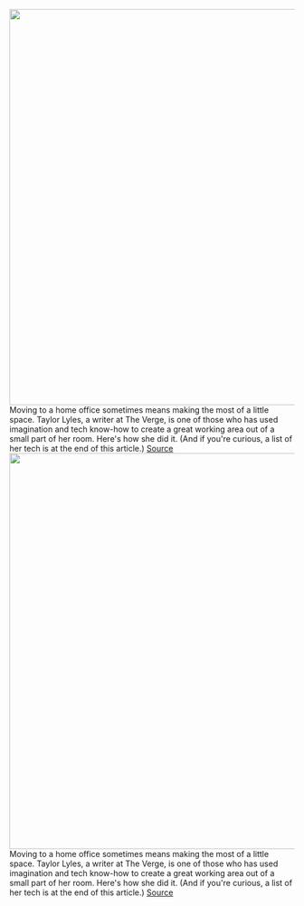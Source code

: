 <img src='https://cdn.vox-cdn.com/thumbor/iGj0Mk01-EjZNMsy75Sp4n-SdPY=/0x0:2040x1360/1200x675/filters:focal(1070x1034:1396x1360)/cdn.vox-cdn.com/uploads/chorus_image/image/67851877/tlyles_201113_4294_0017.0.0.jpg' width='700px' /><br/>
Moving to a home office sometimes means making the most of a little space. Taylor Lyles, a writer at The Verge, is one of those who has used imagination and tech know-how to create a great working area out of a small part of her room. Here's how she did it. (And if you're curious, a list of her tech is at the end of this article.)
<a href='https://www.theverge.com/21572162/remote-work-desk-home-set-up-writer-gamer-logitech-asus'> Source <a/><img src='https://cdn.vox-cdn.com/thumbor/iGj0Mk01-EjZNMsy75Sp4n-SdPY=/0x0:2040x1360/1200x675/filters:focal(1070x1034:1396x1360)/cdn.vox-cdn.com/uploads/chorus_image/image/67851877/tlyles_201113_4294_0017.0.0.jpg' width='700px' /><br/>
Moving to a home office sometimes means making the most of a little space. Taylor Lyles, a writer at The Verge, is one of those who has used imagination and tech know-how to create a great working area out of a small part of her room. Here's how she did it. (And if you're curious, a list of her tech is at the end of this article.)
<a href='https://www.theverge.com/21572162/remote-work-desk-home-set-up-writer-gamer-logitech-asus'> Source <a/>